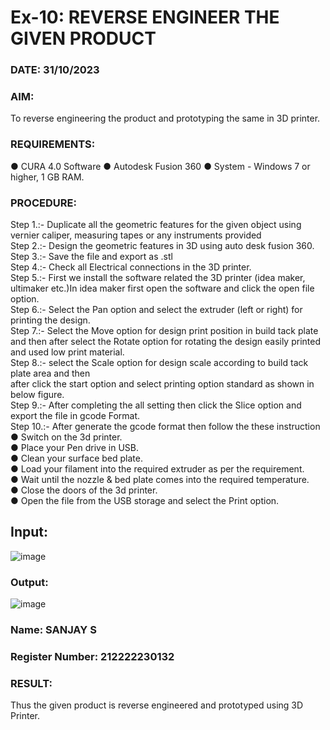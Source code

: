 # Ex-10: REVERSE ENGINEER THE GIVEN PRODUCT

### DATE: 31/10/2023
### AIM: 
 To reverse engineering the product and prototyping the same in 3D printer.
### REQUIREMENTS:
 ●	CURA 4.0 Software
 ●	 Autodesk Fusion 360
 ●	 System - Windows 7 or higher, 1 GB RAM.
### PROCEDURE:
 Step 1.:- Duplicate all the geometric features for the given object using vernier caliper, measuring tapes or any instruments provided<br>
 Step 2.:- Design the geometric features in 3D using auto desk fusion 360.<br>
 Step 3.:- Save the file and export as .stl<br>
 Step 4.:- Check all Electrical connections in the 3D printer.<br>
 Step 5.:- First we install the software related the 3D printer (idea maker, ultimaker etc.)In idea maker first open the software and click the open file option.<br>
 Step 6.:- Select the Pan option and select the extruder (left or right) for printing the design.<br>
 Step 7.:- Select the Move option for design print position in build tack plate and then after select the Rotate option for rotating the design easily printed and used low print material.<br>
 Step 8.:- select the Scale option for design scale according to build tack plate area and then<br>
 after click the start option and select printing option standard as shown in below figure.<br>
 Step 9.:- After completing the all setting then click the Slice option and export the file in gcode Format.<br>
 Step 10.:- After generate the gcode format then follow the these instruction <br>
    ●	Switch on the 3d printer.<br>
    ●	Place your Pen drive in USB.<br>
    ●	Clean your surface bed plate.<br>
    ●	Load your filament into the required extruder as per the requirement.<br>
    ●	Wait until the nozzle & bed plate comes into the required temperature.<br>
    ●	Close the doors of the 3d printer.<br>
    ●	Open the file from the USB storage and select the Print option.<br>

## Input:
![image](https://github.com/22002102/Ex.-10---REVERSE-ENGINEER-THE-GIVEN-PRODUCT/assets/119091638/6c98db9e-fb9c-4ac1-93f1-71117b6c58f7)

### Output:
![image](https://github.com/22002102/Ex.-10---REVERSE-ENGINEER-THE-GIVEN-PRODUCT/assets/119091638/041d65c6-a3ef-41ac-b7c2-c12195fe96af)


### Name: SANJAY S
### Register Number: 212222230132

### RESULT:
  Thus the given product is reverse engineered and prototyped using 3D Printer.
